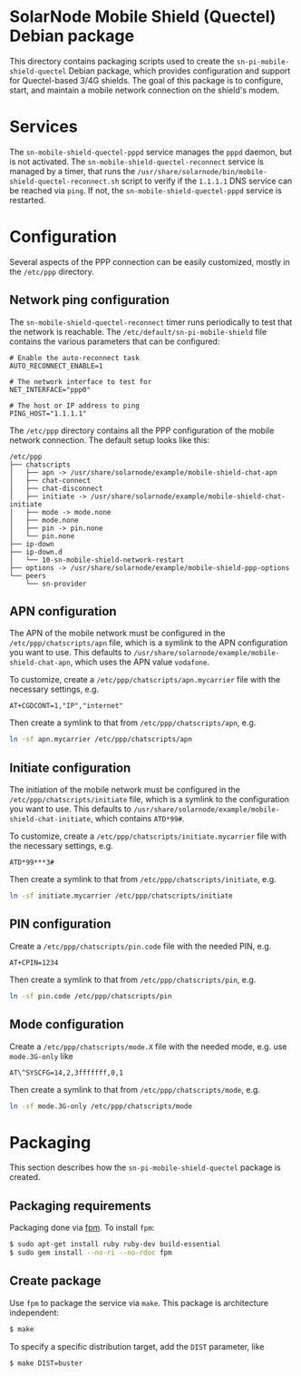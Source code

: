 # SolarNode Mobile Shield (Quectel) Debian package

This directory contains packaging scripts used to create the `sn-pi-mobile-shield-quectel`
Debian package, which provides configuration and support for Quectel-based 3/4G shields. The goal of
this package is to configure, start, and maintain a mobile network connection on the shield's modem.

# Services

The `sn-mobile-shield-quectel-pppd` service manages the `pppd` daemon, but is not activated. The
`sn-mobile-shield-quectel-reconnect` service is managed by a timer, that runs the
`/usr/share/solarnode/bin/mobile-shield-quectel-reconnect.sh` script to verify if the `1.1.1.1` DNS
service can be reached via `ping`. If not, the `sn-mobile-shield-quectel-pppd` service is
restarted.

# Configuration

Several aspects of the PPP connection can be easily customized, mostly in the `/etc/ppp` directory.

## Network ping configuration

The `sn-mobile-shield-quectel-reconnect` timer runs periodically to test that the network is
reachable. The `/etc/default/sn-pi-mobile-shield` file contains the various parameters that can be
configured:

```
# Enable the auto-reconnect task
AUTO_RECONNECT_ENABLE=1

# The network interface to test for
NET_INTERFACE="ppp0"

# The host or IP address to ping
PING_HOST="1.1.1.1"
```

The `/etc/ppp` directory contains all the PPP configuration of the mobile network connection.
The default setup looks like this:

```
/etc/ppp
├── chatscripts
│   ├── apn -> /usr/share/solarnode/example/mobile-shield-chat-apn
│   ├── chat-connect
│   ├── chat-disconnect
│   ├── initiate -> /usr/share/solarnode/example/mobile-shield-chat-initiate
│   ├── mode -> mode.none
│   ├── mode.none
│   ├── pin -> pin.none
│   └── pin.none
├── ip-down
├── ip-down.d
│   └── 10-sn-mobile-shield-network-restart
├── options -> /usr/share/solarnode/example/mobile-shield-ppp-options
└── peers
    └── sn-provider
```

## APN configuration

The APN of the mobile network must be configured in the `/etc/ppp/chatscripts/apn` file, which is
a symlink to the APN configuration you want to use. This defaults to
`/usr/share/solarnode/example/mobile-shield-chat-apn`, which uses the APN value `vodafone`.

To customize, create a `/etc/ppp/chatscripts/apn.mycarrier` file with the necessary settings, e.g.

```
AT+CGDCONT=1,"IP","internet"
```

Then create a symlink to that from `/etc/ppp/chatscripts/apn`, e.g.

```sh
ln -sf apn.mycarrier /etc/ppp/chatscripts/apn
```

## Initiate configuration

The initiation of the mobile network must be configured in the `/etc/ppp/chatscripts/initiate` file,
which is a symlink to the configuration you want to use. This defaults to
`/usr/share/solarnode/example/mobile-shield-chat-initiate`, which contains `ATD*99#`.

To customize, create a `/etc/ppp/chatscripts/initiate.mycarrier` file with the necessary settings, e.g.

```
ATD*99***3#
```

Then create a symlink to that from `/etc/ppp/chatscripts/initiate`, e.g.

```sh
ln -sf initiate.mycarrier /etc/ppp/chatscripts/initiate
```

## PIN configuration

Create a `/etc/ppp/chatscripts/pin.code` file with the needed PIN, e.g.

```
AT+CPIN=1234
```

Then create a symlink to that from `/etc/ppp/chatscripts/pin`, e.g.

```sh
ln -sf pin.code /etc/ppp/chatscripts/pin
```

## Mode configuration

Create a `/etc/ppp/chatscripts/mode.X` file with the needed mode, e.g. use `mode.3G-only` like

```
AT\^SYSCFG=14,2,3fffffff,0,1
```

Then create a symlink to that from `/etc/ppp/chatscripts/mode`, e.g.

```sh
ln -sf mode.3G-only /etc/ppp/chatscripts/mode
```


# Packaging

This section describes how the `sn-pi-mobile-shield-quectel` package is created.

## Packaging requirements

Packaging done via [fpm][fpm]. To install `fpm`:

```sh
$ sudo apt-get install ruby ruby-dev build-essential
$ sudo gem install --no-ri --no-rdoc fpm
```

## Create package

Use `fpm` to package the service via `make`. This package is architecture independent:

```sh
$ make
```

To specify a specific distribution target, add the `DIST` parameter, like

```sh
$ make DIST=buster
```

[fpm]: https://github.com/jordansissel/fpm
